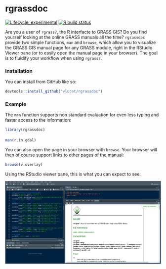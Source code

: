 
<!-- README.md is generated from README.Rmd. Please edit that file -->

# rgrassdoc

<!-- badges: start -->

[![Lifecycle:
experimental](https://img.shields.io/badge/lifecycle-experimental-orange.svg)](https://www.tidyverse.org/lifecycle/#experimental)
[![R build
status](https://github.com/VLucet/rgrassdoc/workflows/R-CMD-check/badge.svg)](https://github.com/VLucet/rgrassdoc/actions)
<!-- badges: end -->

Are you a user of `rgrass7`, the R interfacte to GRASS GIS? Do you find
yourself looking at the online GRASS manuals all the time? `rgrassdoc`
provide two simple functions, `man` and `browse`, which allow you to
visualize the GRASS GIS manual page for any GRASS module, right in the
RStudio Viewer pane (or to easily open the manual page in your browser).
The goal is to fluidify your workflow when using `rgrass7`.

### Installation

You can install from GitHub like so:

``` r
devtools::install_github("vlucet/rgrassdoc")
```

### Example

The `man` function supports non standard evaluation for even less typing
and faster access to the information:

``` r
library(rgrassdoc)

man(r.in.gdal)
```

You can also open the page in your browser with `browse`. Your browser
will then of course support links to other pages of the manual:

``` r
browse(v.overlay)
```

Using the RStudio viewer pane, this is what you can expect to see:

![Viewer Pane](images/README-screenshot.png)
